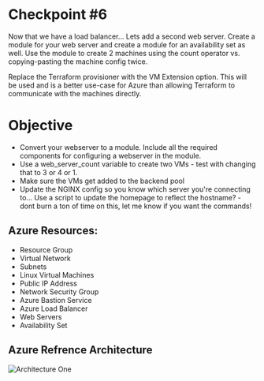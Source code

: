 # Checkpoint #6

Now that we have a load balancer... Lets add a second web server. Create a module for your web server and create a module for an availability set as well. Use the module to create 2 machines using the count operator vs. copying-pasting the machine config twice.

Replace the Terraform provisioner with the VM Extension option. This will be used and is a better use-case for Azure than allowing Terraform to communicate with the machines directly.

# Objective

 - Convert your webserver to a module. Include all the required components for configuring a webserver in the module.
 - Use a web_server_count variable to create two VMs - test with changing that to 3 or 4 or 1.
 - Make sure the VMs get added to the backend pool
 - Update the NGINX config so you know which server you're connecting to... Use a script to update the homepage to reflect the hostname? - dont burn a ton of time on this, let me know if you want the commands!

## Azure Resources:
 - Resource Group
 - Virtual Network
 - Subnets
 - Linux Virtual Machines
 - Public IP Address
 - Network Security Group
 - Azure Bastion Service
 - Azure Load Balancer
 - Web Servers
 - Availability Set

 ## Azure Refrence Architecture

 ![Architecture One](Diagram.png)

